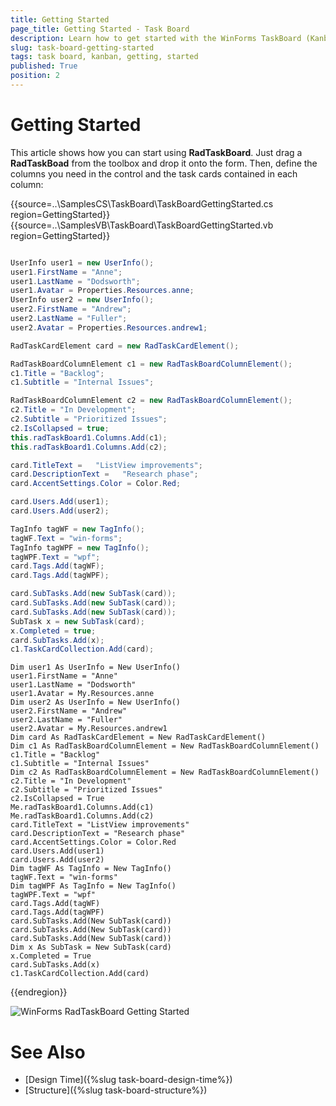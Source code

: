 ```yaml
---
title: Getting Started
page_title: Getting Started - Task Board
description: Learn how to get started with the WinForms TaskBoard (Kanban) control.
slug: task-board-getting-started
tags: task board, kanban, getting, started
published: True
position: 2  
---
```


# Getting Started

This article shows how you can start using **RadTaskBoard**. Just drag a **RadTaskBoad** from the toolbox and drop it onto the form. Then, define the columns you need in the control and the task cards contained in each column:

{{source=..\SamplesCS\TaskBoard\TaskBoardGettingStarted.cs region=GettingStarted}} 
{{source=..\SamplesVB\TaskBoard\TaskBoardGettingStarted.vb region=GettingStarted}} 

````C#

UserInfo user1 = new UserInfo();
user1.FirstName = "Anne";
user1.LastName = "Dodsworth";
user1.Avatar = Properties.Resources.anne;
UserInfo user2 = new UserInfo();
user2.FirstName = "Andrew";
user2.LastName = "Fuller";
user2.Avatar = Properties.Resources.andrew1;

RadTaskCardElement card = new RadTaskCardElement();

RadTaskBoardColumnElement c1 = new RadTaskBoardColumnElement();
c1.Title = "Backlog";
c1.Subtitle = "Internal Issues";

RadTaskBoardColumnElement c2 = new RadTaskBoardColumnElement();
c2.Title = "In Development";
c2.Subtitle = "Prioritized Issues";
c2.IsCollapsed = true;
this.radTaskBoard1.Columns.Add(c1);
this.radTaskBoard1.Columns.Add(c2);

card.TitleText =   "ListView improvements"; 
card.DescriptionText =   "Research phase";
card.AccentSettings.Color = Color.Red;

card.Users.Add(user1);
card.Users.Add(user2);

TagInfo tagWF = new TagInfo();
tagWF.Text = "win-forms";
TagInfo tagWPF = new TagInfo();
tagWPF.Text = "wpf";
card.Tags.Add(tagWF);
card.Tags.Add(tagWPF);

card.SubTasks.Add(new SubTask(card));
card.SubTasks.Add(new SubTask(card));
card.SubTasks.Add(new SubTask(card));
SubTask x = new SubTask(card);
x.Completed = true;
card.SubTasks.Add(x);
c1.TaskCardCollection.Add(card);

````
````VB.NET
Dim user1 As UserInfo = New UserInfo()
user1.FirstName = "Anne"
user1.LastName = "Dodsworth"
user1.Avatar = My.Resources.anne
Dim user2 As UserInfo = New UserInfo()
user2.FirstName = "Andrew"
user2.LastName = "Fuller"
user2.Avatar = My.Resources.andrew1
Dim card As RadTaskCardElement = New RadTaskCardElement()
Dim c1 As RadTaskBoardColumnElement = New RadTaskBoardColumnElement()
c1.Title = "Backlog"
c1.Subtitle = "Internal Issues"
Dim c2 As RadTaskBoardColumnElement = New RadTaskBoardColumnElement()
c2.Title = "In Development"
c2.Subtitle = "Prioritized Issues"
c2.IsCollapsed = True
Me.radTaskBoard1.Columns.Add(c1)
Me.radTaskBoard1.Columns.Add(c2)
card.TitleText = "ListView improvements"
card.DescriptionText = "Research phase"
card.AccentSettings.Color = Color.Red
card.Users.Add(user1)
card.Users.Add(user2)
Dim tagWF As TagInfo = New TagInfo()
tagWF.Text = "win-forms"
Dim tagWPF As TagInfo = New TagInfo()
tagWPF.Text = "wpf"
card.Tags.Add(tagWF)
card.Tags.Add(tagWPF)
card.SubTasks.Add(New SubTask(card))
card.SubTasks.Add(New SubTask(card))
card.SubTasks.Add(New SubTask(card))
Dim x As SubTask = New SubTask(card)
x.Completed = True
card.SubTasks.Add(x)
c1.TaskCardCollection.Add(card)

````

{{endregion}} 

![WinForms RadTaskBoard Getting Started](images/task-board-getting-started001.png)
 
 
# See Also

* [Design Time]({%slug task-board-design-time%})
* [Structure]({%slug task-board-structure%})
 
        
